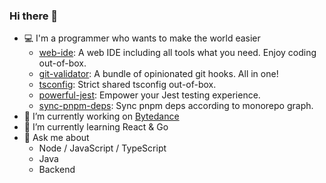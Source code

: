 ### Hi there 👋

- 💻 I'm a programmer who wants to make the world easier
   - [web-ide](https://github.com/zanminkian/web-ide): A web IDE including all tools what you need. Enjoy coding out-of-box.
   - [git-validator](https://github.com/zanminkian/git-validator): A bundle of opinionated git hooks. All in one!
   - [tsconfig](https://github.com/zanminkian/tsconfig): Strict shared tsconfig out-of-box.
   - [powerful-jest](https://github.com/zanminkian/powerful-jest): Empower your Jest testing experience.
   - [sync-pnpm-deps](https://github.com/zanminkian/sync-pnpm-deps): Sync pnpm deps according to monorepo graph.
- 🔭 I’m currently working on [Bytedance](https://github.com/bytedance)
- 🌱 I’m currently learning React & Go
- 💬 Ask me about
   - Node / JavaScript / TypeScript
   - Java
   - Backend
